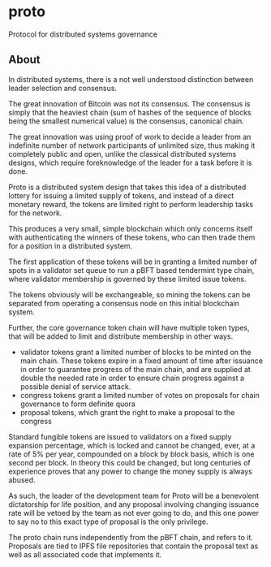 # proto
Protocol for distributed systems governance

## About

In distributed systems, there is a not well understood distinction between leader selection and consensus. 

The great innovation of Bitcoin was not its consensus. The consensus is simply that the heaviest chain (sum of hashes of the sequence of blocks being the smallest numerical value) is the consensus, canonical chain. 

The great innovation was using proof of work to decide a leader from an indefinite number of network participants of unlimited size, thus making it completely public and open, unlike the classical distributed systems designs, which require foreknowledge of the leader for a task before it is done.

Proto is a distributed system design that takes this idea of a distributed lottery for issuing a limited supply of tokens, and instead of a direct monetary reward, the tokens are limited right to perform leadership tasks for the network.

This produces a very small, simple blockchain which only concerns itself with authenticating the winners of these tokens, who can then trade them for a position in a distributed system.

The first application of these tokens will be in granting a limited number of spots in a validator set queue to run a pBFT based tendermint type chain, where validator membership is governed by these limited issue tokens. 

The tokens obviously will be exchangeable, so mining the tokens can be separated from operating a consensus node on this initial blockchain system.

Further, the core governance token chain will have multiple token types, that will be added to limit and distribute membership in other ways. 

- validator tokens grant a limited number of blocks to be minted on the main chain. These tokens expire in a fixed amount of time after issuance in order to guarantee progress of the main chain, and are supplied at double the needed rate in order to ensure chain progress against a possible denial of service attack.
- congress tokens grant a limited number of votes on proposals for chain governance to form definite quora
- proposal tokens, which grant the right to make a proposal to the congress

Standard fungible tokens are issued to validators on a fixed supply expansion percentage, which is locked and cannot be changed, ever, at a rate of 5% per year, compounded on a block by block basis, which is one second per block. In theory this could be changed, but long centuries of experience proves that any power to change the money supply is always abused. 

As such, the leader of the development team for Proto will be a benevolent dictatorship for life position, and any proposal involving changing issuance rate will be vetoed by the team as not ever going to do, and this one power to say no to this exact type of proposal is the only privilege.

The proto chain runs independently from the pBFT chain, and refers to it. Proposals are tied to IPFS file repositories that contain the proposal text as well as all associated code that implements it.
